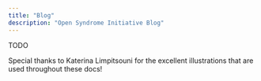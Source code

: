 ```yaml
---
title: "Blog"
description: "Open Syndrome Initiative Blog"
---
```


TODO

Special thanks to Katerina Limpitsouni for the excellent illustrations that are used throughout these docs!
